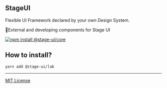 <div>
    <h2>
        <b>StageUI</b>
    </h2>
    <p>Flexible UI Framework declared by your own Design System.</p>
    <p>🧪External and developing components for Stage UI</p>
    <a href="https://stageui.project1.io">
        <img alt="npm install @stage-ui/core" src="https://img.shields.io/npm/v/@stage-ui/core?style=for-the-badge&logo=visual-studio-code&label=Documentation&color=blue">
    </a>
</div>

## How to install?

```
yarn add @stage-ui/lab
```

***
[MIT License](https://github.com/pt-one/StageUI/blob/master/LICENSE)